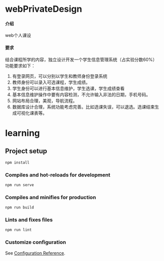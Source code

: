 # webPrivateDesign

#### 介绍
web个人课设

#### 要求
结合课程所学的内容，独立设计开发一个学生信息管理系统（占实验分数60%）
功能要求如下：
1)	有登录网页，可以分别以学生和教师身份登录系统
2)	教师身份可以录入可选课程，学生成绩。
3)	学生身份可以进行基本信息维护，学生选课，学生成绩查看
4)	基本信息维护操作中要有内容检测，不允许输入非法的日期，手机号码。
5)	网站布局合理，美观，导航流程。
6)	数据库设计合理，系统功能考虑完善。比如选课失误，可以退选。选课结束生成可视化课表等。


# learning

## Project setup
```
npm install
```

### Compiles and hot-reloads for development
```
npm run serve
```

### Compiles and minifies for production
```
npm run build
```

### Lints and fixes files
```
npm run lint
```

### Customize configuration
See [Configuration Reference](https://cli.vuejs.org/config/).
